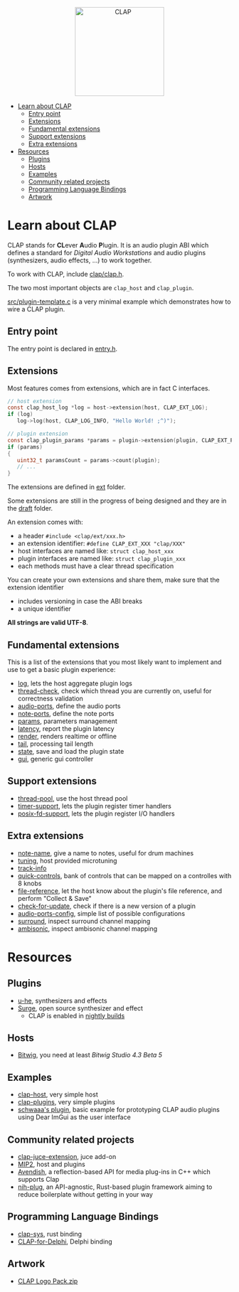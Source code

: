 <p align=center>
  <picture>
    <source media="(prefers-color-scheme: dark)" srcset="https://raw.githubusercontent.com/free-audio/clap/main/artwork/clap-full-logo-white.png">
    <source media="(prefers-color-scheme: light)" srcset="https://raw.githubusercontent.com/free-audio/clap/main/artwork/clap-full-logo-black.png">
    <img alt="CLAP" title="Clever Audio Plugin" src="https://raw.githubusercontent.com/free-audio/clap/main/artwork/clap-full-logo-black.png" width=200>
  </picture>
</p>

- [Learn about CLAP](#learn-about-clap)
  - [Entry point](#entry-point)
  - [Extensions](#extensions)
  - [Fundamental extensions](#fundamental-extensions)
  - [Support extensions](#support-extensions)
  - [Extra extensions](#extra-extensions)
- [Resources](#resources)
  - [Plugins](#plugins)
  - [Hosts](#hosts)
  - [Examples](#examples)
  - [Community related projects](#community-related-projects)
  - [Programming Language Bindings](#programming-language-bindings)
  - [Artwork](#artwork)

# Learn about CLAP

CLAP stands for **CL**ever **A**udio **P**lugin.
It is an audio plugin ABI which defines a standard for *Digital Audio Workstations* and audio plugins (synthesizers, audio effects, ...) to work together.

To work with CLAP, include [clap/clap.h](include/clap/clap.h).

The two most important objects are `clap_host` and `clap_plugin`.

[src/plugin-template.c](src/plugin-template.c) is a very minimal example which demonstrates how to wire a CLAP plugin.

## Entry point

The entry point is declared in [entry.h](include/clap/entry.h).

## Extensions

Most features comes from extensions, which are in fact C interfaces.
```C
// host extension
const clap_host_log *log = host->extension(host, CLAP_EXT_LOG);
if (log)
   log->log(host, CLAP_LOG_INFO, "Hello World! ;^)");

// plugin extension
const clap_plugin_params *params = plugin->extension(plugin, CLAP_EXT_PARAMS);
if (params)
{
   uint32_t paramsCount = params->count(plugin);
   // ...
}
```

The extensions are defined in [ext](include/clap/ext) folder.

Some extensions are still in the progress of being designed and they are in
the [draft](include/clap/ext/draft) folder.

An extension comes with:
- a header `#include <clap/ext/xxx.h>`
- an extension identifier: `#define CLAP_EXT_XXX "clap/XXX"`
- host interfaces are named like: `struct clap_host_xxx`
- plugin interfaces are named like: `struct clap_plugin_xxx`
- each methods must have a clear thread specification

You can create your own extensions and share them, make sure that the extension identifier
- includes versioning in case the ABI breaks
- a unique identifier

**All strings are valid UTF-8**.

## Fundamental extensions

This is a list of the extensions that you most likely want to implement
and use to get a basic plugin experience:
- [log](include/clap/ext/log.h), lets the host aggregate plugin logs
- [thread-check](include/clap/ext/thread-check.h), check which thread you are currently on, useful for correctness validation
- [audio-ports](include/clap/ext/audio-ports.h), define the audio ports
- [note-ports](include/clap/ext/note-ports.h), define the note ports
- [params](include/clap/ext/params.h), parameters management
- [latency](include/clap/ext/latency.h), report the plugin latency
- [render](include/clap/ext/render.h), renders realtime or offline
- [tail](include/clap/ext/tail.h), processing tail length
- [state](include/clap/ext/state.h), save and load the plugin state
- [gui](include/clap/ext/gui.h), generic gui controller

## Support extensions

- [thread-pool](include/clap/ext/thread-pool.h), use the host thread pool
- [timer-support](include/clap/ext/timer-support.h), lets the plugin register timer handlers
- [posix-fd-support](include/clap/ext/posix-fd-support.h), lets the plugin register I/O handlers

## Extra extensions

- [note-name](include/clap/ext/note-name.h), give a name to notes, useful for drum machines
- [tuning](include/clap/ext/draft/tuning.h), host provided microtuning
- [track-info](include/clap/ext/draft/track-info.h)
- [quick-controls](include/clap/ext/draft/quick-controls.h), bank of controls that can be mapped on a controlles with 8 knobs
- [file-reference](include/clap/ext/draft/file-reference.h), let the host know about the plugin's file reference, and perform "Collect & Save"
- [check-for-update](include/clap/ext/draft/check-for-update.h), check if there is a new version of a plugin
- [audio-ports-config](include/clap/ext/audio-ports-config.h), simple list of possible configurations
- [surround](include/clap/ext/draft/surround.h), inspect surround channel mapping
- [ambisonic](include/clap/ext/draft/ambisonic.h), inspect ambisonic channel mapping

# Resources

## Plugins

- [u-he](https://u-he.com/fwd/clap/), synthesizers and effects
- [Surge](https://surge-synthesizer.github.io/), open source synthesizer and effect
  - CLAP is enabled in [nightly builds](https://github.com/surge-synthesizer/releases-xt/releases/tag/Nightly)

## Hosts

- [Bitwig](https://bitwig.com), you need at least _Bitwig Studio 4.3 Beta 5_

## Examples

- [clap-host](https://github.com/free-audio/clap-host), very simple host
- [clap-plugins](https://github.com/free-audio/clap-plugins), very simple plugins
- [schwaaa's plugin](https://github.com/schwaaa/clap-plugin), basic example for prototyping CLAP audio plugins using Dear ImGui as the user interface

## Community related projects

- [clap-juce-extension](https://github.com/free-audio/clap-juce-extension), juce add-on
- [MIP2](https://github.com/skei/MIP2), host and plugins
- [Avendish](https://github.com/celtera/avendish), a reflection-based API for media plug-ins in C++ which supports Clap
- [nih-plug](https://github.com/robbert-vdh/nih-plug), an API-agnostic, Rust-based plugin framework aiming to reduce boilerplate without getting in your way

## Programming Language Bindings

- [clap-sys](https://github.com/glowcoil/clap-sys), rust binding
- [CLAP-for-Delphi](https://github.com/Bremmers/CLAP-for-Delphi), Delphi binding

## Artwork
 - [CLAP Logo Pack.zip](https://github.com/free-audio/clap/files/8805281/CLAP.Logo.Pack.zip)
